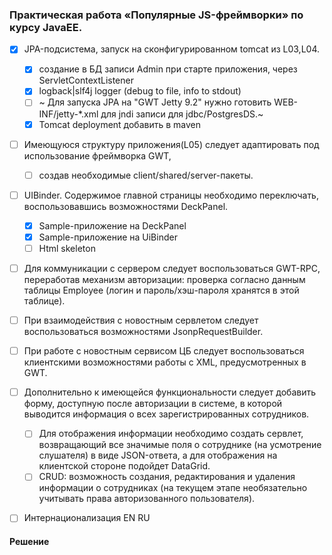 ### Практическая работа «Популярные JS-фреймворки» по курсу JavaEE.

- [x] JPA-подсистема, запуск на сконфигурированном tomcat из L03,L04. 
  - [x] создание в БД записи Admin при старте приложения, через ServletContextListener
  - [x] logback|slf4j logger (debug to file, info to stdout)
  - [ ] ~ Для запуска JPA на "GWT Jetty 9.2" нужно готовить WEB-INF/jetty-*.xml для jndi записи для jdbc/PostgresDS.~
  - [x] Tomcat deployment добавить в maven

- [ ] Имеющуюся структуру приложения(L05) следует адаптировать под использование фреймворка GWT, 
  - [ ] создав необходимые client/shared/server-пакеты.

- [ ] UIBinder. Содержимое главной страницы необходимо переключать, воспользовавшись возможностями DeckPanel.
  - [x] Sample-приложение на DeckPanel
  - [x] Sample-приложение на UiBinder
  - [ ] Html skeleton  
  
- [ ] Для коммуникации с сервером следует воспользоваться GWT-RPC, переработав механизм авторизации: проверка согласно данным таблицы Employee (логин и пароль/хэш-пароля хранятся в этой таблице).

- [ ] При взаимодействия с новостным сервлетом следует воспользоваться возможностями JsonpRequestBuilder.

- [ ] При работе с новостным сервисом ЦБ следует воспользоваться клиентскими возможностями работы с XML, предусмотренных в GWT.

- [ ] Дополнительно к имеющейся функциональности следует добавить форму, доступную после авторизации в системе, в которой выводится информация о всех зарегистрированных сотрудников. 
  - [ ] Для отображения информации необходимо создать сервлет, возвращающий все значимые поля о сотруднике (на усмотрение слушателя) в виде JSON-ответа, а для отображения на клиентской стороне подойдет DataGrid. 
  - [ ] CRUD: возможность создания, редактирования и удаления информации о сотрудниках (на текущем этапе необязательно учитывать права авторизованного пользователя).

- [ ] Интернационализация EN RU

#### Решение
